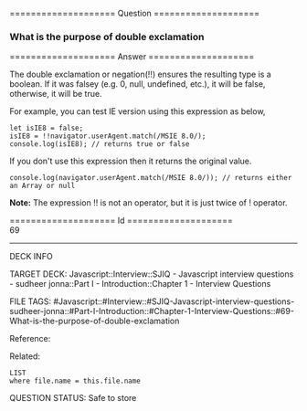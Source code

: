 ==================== Question ====================  

### What is the purpose of double exclamation  

==================== Answer ====================  

The double exclamation or negation(!!) ensures the resulting type is a boolean. If it was falsey (e.g. 0, null, undefined, etc.), it will be false, otherwise, it will be true.

For example, you can test IE version using this expression as below,

<!-- codeblock-start -->
<pre><code class="hljs language-javascript"><span class="hljs-keyword">let</span> isIE8 = <span class="hljs-literal">false</span>;
isIE8 = !!navigator.<span class="hljs-property">userAgent</span>.<span class="hljs-title function_">match</span>(<span class="hljs-regexp">/MSIE 8.0/</span>);
<span class="hljs-variable language_">console</span>.<span class="hljs-title function_">log</span>(isIE8); <span class="hljs-comment">// returns true or false</span>
</code></pre>
<!-- codeblock-end -->

If you don't use this expression then it returns the original value.

<!-- codeblock-start -->
<pre><code class="hljs language-javascript"><span class="hljs-variable language_">console</span>.<span class="hljs-title function_">log</span>(navigator.<span class="hljs-property">userAgent</span>.<span class="hljs-title function_">match</span>(<span class="hljs-regexp">/MSIE 8.0/</span>)); <span class="hljs-comment">// returns either an Array or null</span>
</code></pre>
<!-- codeblock-end -->

**Note:** The expression !! is not an operator, but it is just twice of ! operator.

==================== Id ====================  
69

---

DECK INFO

TARGET DECK: Javascript::Interview::SJIQ - Javascript interview questions - sudheer jonna::Part I - Introduction::Chapter 1 - Interview Questions

FILE TAGS: #Javascript::#Interview::#SJIQ-Javascript-interview-questions-sudheer-jonna::#Part-I-Introduction::#Chapter-1-Interview-Questions::#69-What-is-the-purpose-of-double-exclamation

Reference:

Related:

```dataview
LIST
where file.name = this.file.name
```

QUESTION STATUS: Safe to store
